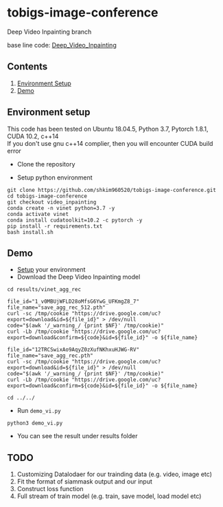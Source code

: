 # tobigs-image-conference
Deep Video Inpainting branch  

base line code: [Deep_Video_Inpainting](https://github.com/mcahny/Deep-Video-Inpainting)

## Contents
1. [Environment Setup](#environment-setup)
2. [Demo](#demo)

## Environment setup
This code has been tested on Ubuntu 18.04.5, Python 3.7, Pytorch 1.8.1, CUDA 10.2, c++14  
If you don't use gnu c++14 complier, then you will encounter CUDA build error  

- Clone the repository  

- Setup python environment
```shell
git clone https://github.com/shkim960520/tobigs-image-conference.git
cd tobigs-image-conference
git checkout video_inpainting
conda create -n vinet python=3.7 -y
conda activate vinet
conda install cudatoolkit=10.2 -c pytorch -y
pip install -r requirements.txt
bash install.sh
```

## Demo
- [Setup](#environment-setup) your environment
- Download the Deep Video Inpainting model
```shell
cd results/vinet_agg_rec

file_id="1_v0MBUjWFLD28oMfsG6YwG_UFKmgZ8_7"
file_name="save_agg_rec_512.pth"
curl -sc /tmp/cookie "https://drive.google.com/uc?export=download&id=${file_id}" > /dev/null
code="$(awk '/_warning_/ {print $NF}' /tmp/cookie)"
curl -Lb /tmp/cookie "https://drive.google.com/uc?export=download&confirm=${code}&id=${file_id}" -o ${file_name}

file_id="12TRCSwixAo9AqyZ0zXufNKhxuHJWG-RV"
file_name="save_agg_rec.pth"
curl -sc /tmp/cookie "https://drive.google.com/uc?export=download&id=${file_id}" > /dev/null
code="$(awk '/_warning_/ {print $NF}' /tmp/cookie)"
curl -Lb /tmp/cookie "https://drive.google.com/uc?export=download&confirm=${code}&id=${file_id}" -o ${file_name}

cd ../../
```
- Run `demo_vi.py`

```shell
python3 demo_vi.py 
```
- You can see the result under results folder

## TODO
1. Customizing Datalodaer for our trainding data (e.g. video, image etc)  
2. Fit the format of siammask output and our input  
3. Construct loss function  
4. Full stream of train model (e.g. train, save model, load model etc)  
